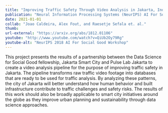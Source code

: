 ```yaml
---
title: "Improving Traffic Safety Through Video Analysis in Jakarta, Indonesia"
publication: "Neural Information Processing Systems (NeurIPS) AI For Social Good Workshop"
date: 2021-01-01
collab: "Joao Caldeira, Alex Fout, and Raesetje Sefala et. al."
thumb: 
url-external: "https://arxiv.org/abs/1812.01106"
youtube: "http://www.youtube.com/watch?v=QiUb2Oy79Rg"
youtube-alt: "NeurIPS 2018 AI For Social Good Workshop"
---
```


This project presents the results of a partnership between the Data Science for Social Good fellowship, Jakarta Smart City and Pulse Lab Jakarta to create a video analysis pipeline for the purpose of improving traffic safety in Jakarta. The pipeline transforms raw traffic video footage into databases that are ready to be used for traffic analysis. By analyzing these patterns, the city of Jakarta will better understand how human behavior and built infrastructure contribute to traffic challenges and safety risks. The results of this work should also be broadly applicable to smart city initiatives around the globe as they improve urban planning and sustainability through data science approaches.
